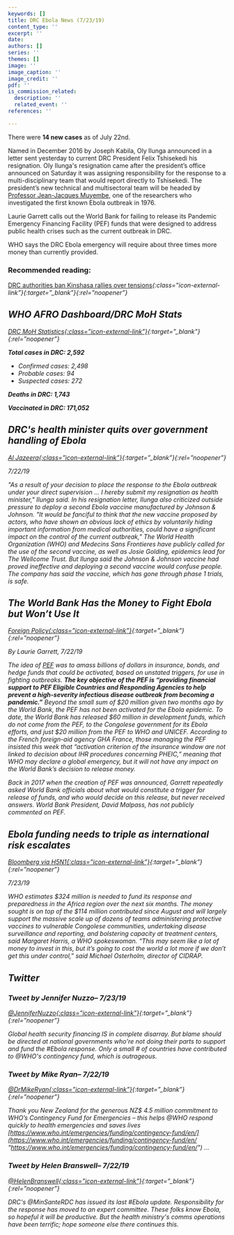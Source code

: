 ```yaml
---
keywords: []
title: DRC Ebola News (7/23/19)
content_type: ''
excerpt: ''
date: 
authors: []
series: ''
themes: []
image: ''
image_caption: ''
image_credit: ''
pdf: ''
is_commission_related:
  description: ''
  related_event: ''
references: ''

---
```

There were **14 new cases** as of July 22nd.

Named in December 2016 by Joseph Kabila, Oly Ilunga announced in a letter sent yesterday to current DRC President Felix Tshisekedi his resignation. Oly Ilunga's resignation came after the president’s office announced on Saturday it was assigning responsibility for the response to a multi-disciplinary team that would report directly to Tshisekedi. The president’s new technical and multisectoral team will be headed by [Professor Jean-Jacques Muyembe](https://www.who.int/bulletin/volumes/96/12/18-031218/en/), one of the researchers who investigated the first known Ebola outbreak in 1976.

Laurie Garrett calls out the World Bank for failing to release its Pandemic Emergency Financing Facility (PEF) funds that were designed to address public health crises such as the current outbreak in DRC.

WHO says the DRC Ebola emergency will require about three times more money than currently provided.

### Recommended reading: 

[DRC authorities ban Kinshasa rallies over tensions](https://mg.co.za/article/2019-07-22-drc-authorities-ban-kinshasa-rallies-over-tensions)<i/>{:class=”icon-external-link”}{:target=”_blank”}{:rel=”noopener”}

## WHO AFRO Dashboard/DRC MoH Stats 

[DRC MoH Statistics<i/>{:class=”icon-external-link”}](http://translate.google.com/translate?hl=auto&langpair=auto|en&u=https%3A%2F%2Fus13.campaign-archive.com%2F%3Fu%3D89e5755d2cca4840b1af93176%26id%3D1af4c6a868%26e%3D34c0620338){:target=”_blank”}{:rel=”noopener”}

**Total cases in DRC: 2,592** 

* Confirmed cases: 2,498
* Probable cases: 94
* Suspected cases: 272

**Deaths in DRC: 1,743**

**Vaccinated in DRC: 171,052**

## DRC's health minister quits over government handling of Ebola

[_Al Jazeera_<i/>{:class=”icon-external-link”}](https://www.aljazeera.com/news/2019/07/drc-health-minister-quits-government-handling-ebola-190722142013187.html){:target=”_blank”}{:rel=”noopener”}

_7/22/19_

"As a result of your decision to place the response to the Ebola outbreak under your direct supervision ... I hereby submit my resignation as health minister," Ilunga said. In his resignation letter, Ilunga also criticized outside pressure to deploy a second Ebola vaccine manufactured by Johnson & Johnson. "It would be fanciful to think that the new vaccine proposed by actors, who have shown an obvious lack of ethics by voluntarily hiding important information from medical authorities, could have a significant impact on the control of the current outbreak," The World Health Organization (WHO) and Medecins Sans Frontieres have publicly called for the use of the second vaccine, as well as Josie Golding, epidemics lead for The Wellcome Trust. But Ilunga said the Johnson & Johnson vaccine had proved ineffective and deploying a second vaccine would confuse people. The company has said the vaccine, which has gone through phase 1 trials, is safe.

## The World Bank Has the Money to Fight Ebola but Won’t Use It

[_Foreign Policy_<i/>{:class=”icon-external-link”}](https://foreignpolicy.com/2019/07/22/the-world-bank-has-the-money-to-fight-ebola-but-wont-use-it/){:target=”_blank”}{:rel=”noopener”}

_By Laurie Garrett, 7/22/19_

The idea of [PEF](http://pubdocs.worldbank.org/en/670191509025137260/PEF-Framework.pdf) was to amass billions of dollars in insurance, bonds, and hedge funds that could be activated, based on unstated triggers, for use in fighting outbreaks. **The key objective of the PEF is “providing financial support to PEF Eligible Countries and Responding Agencies to help prevent a high-severity infectious disease outbreak from becoming a pandemic.”** Beyond the small sum of $20 million given two months ago by the World Bank, the PEF has not been activated for the Ebola epidemic. To date, the World Bank has released $60 million in development funds, which do not come from the PEF, to the Congolese government for its Ebola efforts, and just $20 million from the PEF to WHO and UNICEF. According to the French foreign-aid agency GHA France, those managing the PEF insisted this week that “activation criterion of the insurance window are not linked to decision about IHR procedures concerning PHEIC,” meaning that WHO may declare a global emergency, but it will not have any impact on the World Bank’s decision to release money.

Back in 2017 when the creation of PEF was announced, Garrett repeatedly asked World Bank officials about what would constitute a trigger for release of funds, and who would decide on this release, but never received answers. World Bank President, David Malpass, has not publicly commented on PEF.

## Ebola funding needs to triple as international risk escalates

[_Bloomberg via H5N1_<i/>{:class=”icon-external-link”}](https://crofsblogs.typepad.com/h5n1/){:target=”_blank”}{:rel=”noopener”}

_7/23/19_

WHO estimates $324 million is needed to fund its response and preparedness in the Africa region over the next six months. The money sought is on top of the $114 million contributed since August and will largely support the massive scale up of dozens of teams administering protective vaccines to vulnerable Congolese communities, undertaking disease surveillance and reporting, and bolstering capacity at treatment centers, said Margaret Harris, a WHO spokeswoman. “This may seem like a lot of money to invest in this, but it’s going to cost the world a lot more if we don’t get this under control,” said Michael Osterholm, director of CIDRAP.

## Twitter

### Tweet by Jennifer Nuzzo– 7/23/19

[@JenniferNuzzo<i/>{:class=”icon-external-link”}](https://twitter.com/JenniferNuzzo/status/1153667004345266178){:target=”_blank”}{:rel=”noopener”}

Global health security financing IS in complete disarray. But blame should be directed at national governments who're not doing their parts to support and fund the #Ebola response. Only a small # of countries have contributed to @WHO's contingency fund, which is outrageous.

### Tweet by Mike Ryan– 7/22/19

[@DrMikeRyan<i/>{:class=”icon-external-link”}](https://twitter.com/DrMikeRyan/status/1153331905594634246){:target=”_blank”}{:rel=”noopener”}

Thank you New Zealand for the generous NZ$ 4.5 million commitment to WHO’s Contingency Fund for Emergencies – this helps @WHO respond quickly to health emergencies and saves lives [https://www.who.int/emergencies/funding/contingency-fund/en/](https://www.who.int/emergencies/funding/contingency-fund/en/ "https://www.who.int/emergencies/funding/contingency-fund/en/") …

### Tweet by Helen Branswell– 7/22/19

[@HelenBranswell<i/>{:class=”icon-external-link”}](https://twitter.com/HelenBranswell/status/1153499218167943168){:target=”_blank”}{:rel=”noopener”}

DRC's @MinSanteRDC has issued its last #Ebola update. Responsibility for the response has moved to an expert committee. These folks know Ebola, so hopeful it will be productive. But the health ministry's comms operations have been terrific; hope someone else there continues this.